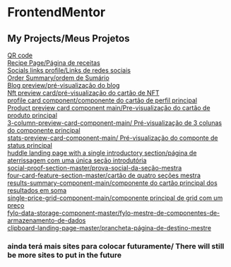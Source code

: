 # FrontendMentor

## My Projects/Meus Projetos 

[QR code](https://viny-archer.github.io/FrontendMentor/qr-code-component-main/) <br>
[Recipe Page/Página de receitas](https://viny-archer.github.io/FrontendMentor/recipe-page-main/) <br>
[Socials links profile/Links de redes sociais](https://viny-archer.github.io/FrontendMentor/social-links-profile-main/) <br>
[Order Summary/ordem de Sumário](https://viny-archer.github.io/FrontendMentor/order-summary-component-main/) <br>
[Blog preview/pré-visualização do blog](https://viny-archer.github.io/FrontendMentor/blog-preview-card-main/) <br>
[Nft preview card/pré-visualização do cartão de NFT](https://viny-archer.github.io/FrontendMentor/nft-preview-card-component-main/) <br>
[profile card component/componente do cartão de perfil principal](https://viny-archer.github.io/FrontendMentor/profile-card-component-main/) <br>
[Product preview card component main/Pre-visualização do cartão de produto principal](https://viny-archer.github.io/FrontendMentor/product-preview-card-component-main/) <br>
[3-column-preview-card-component-main/ Pré-visualização de 3 colunas do componente principal](https://viny-archer.github.io/FrontendMentor/3-column-preview-card-component-main/) <br>
[stats-preview-card-component-main/ Pré-visualização do componte de status principal](https://viny-archer.github.io/FrontendMentor/stats-preview-card-component-main/) <br>
[huddle landing page with a single introductory section/página de aterrissagem com uma única seção introdutória](https://viny-archer.github.io/FrontendMentor/huddle-landing-page-with-single-introductory-section-master/) <br>
[social-proof-section-master/prova-social-da-seção-mestra](https://viny-archer.github.io/FrontendMentor/social-proof-section-master/) <br>
[four-card-feature-section-master/cartão de quatro seções mestra](https://viny-archer.github.io/FrontendMentor/four-card-feature-section-master/) <br>
[results-summary-component-main/componente do cartão principal dos resultados em soma](https://viny-archer.github.io/FrontendMentor/results-summary-component-main/) <br>
[single-price-grid-component-main/componente principal de grid com um preço](https://viny-archer.github.io/FrontendMentor/single-price-grid-component-master/) <br>
[fylo-data-storage-component-master/fylo-mestre-de-componentes-de-armazenamento-de-dados](https://viny-archer.github.io/FrontendMentor/fylo-data-storage-component-master/) <br>
[clipboard-landing-page-master/prancheta-página-de-destino-mestre](https://viny-archer.github.io/FrontendMentor/clipboard-landing-page-master/)



### ainda terá mais sites para colocar futuramente/ There will still be more sites to put in the future
